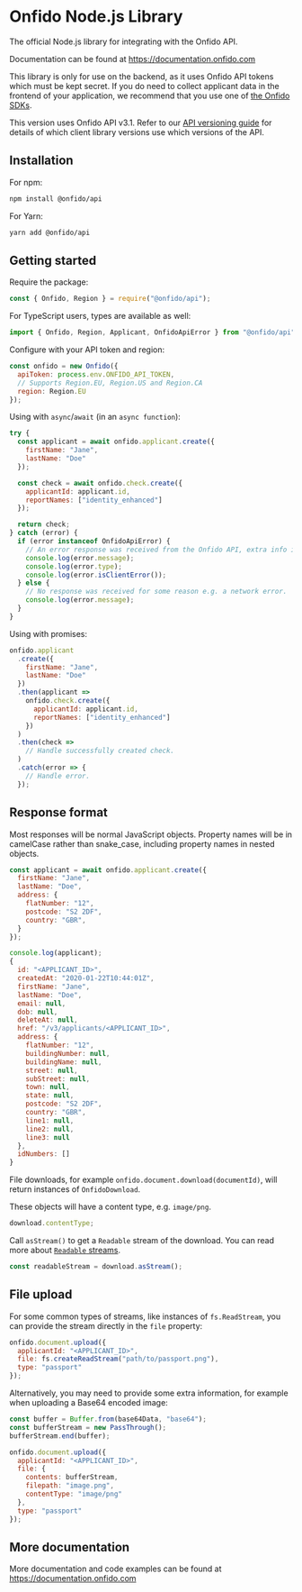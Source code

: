 # Onfido Node.js Library

The official Node.js library for integrating with the Onfido API.

Documentation can be found at <https://documentation.onfido.com>

This library is only for use on the backend, as it uses Onfido API tokens which must be kept secret. If you do need to collect applicant data in the frontend of your application, we recommend that you use one of [the Onfido SDKs](https://developers.onfido.com/sdks/).

This version uses Onfido API v3.1. Refer to our [API versioning guide](https://developers.onfido.com/guide/api-versioning-policy#client-libraries) for details of which client library versions use which versions of the API.

## Installation

For npm:

```sh
npm install @onfido/api
```

For Yarn:

```sh
yarn add @onfido/api
```

## Getting started

Require the package:

```js
const { Onfido, Region } = require("@onfido/api");
```

For TypeScript users, types are available as well:

```ts
import { Onfido, Region, Applicant, OnfidoApiError } from "@onfido/api";
```

Configure with your API token and region:

```js
const onfido = new Onfido({
  apiToken: process.env.ONFIDO_API_TOKEN,
  // Supports Region.EU, Region.US and Region.CA
  region: Region.EU
});
```

Using with `async`/`await` (in an `async function`):

```js
try {
  const applicant = await onfido.applicant.create({
    firstName: "Jane",
    lastName: "Doe"
  });

  const check = await onfido.check.create({
    applicantId: applicant.id,
    reportNames: ["identity_enhanced"]
  });

  return check;
} catch (error) {
  if (error instanceof OnfidoApiError) {
    // An error response was received from the Onfido API, extra info is available.
    console.log(error.message);
    console.log(error.type);
    console.log(error.isClientError());
  } else {
    // No response was received for some reason e.g. a network error.
    console.log(error.message);
  }
}
```

Using with promises:

```js
onfido.applicant
  .create({
    firstName: "Jane",
    lastName: "Doe"
  })
  .then(applicant =>
    onfido.check.create({
      applicantId: applicant.id,
      reportNames: ["identity_enhanced"]
    })
  )
  .then(check =>
    // Handle successfully created check.
  )
  .catch(error => {
    // Handle error.
  });
```

## Response format

Most responses will be normal JavaScript objects. Property names will be in camelCase rather than snake_case, including property names in nested objects.

```js
const applicant = await onfido.applicant.create({
  firstName: "Jane",
  lastName: "Doe",
  address: {
    flatNumber: "12",
    postcode: "S2 2DF",
    country: "GBR",
  }
});

console.log(applicant);
{
  id: "<APPLICANT_ID>",
  createdAt: "2020-01-22T10:44:01Z",
  firstName: "Jane",
  lastName: "Doe",
  email: null,
  dob: null,
  deleteAt: null,
  href: "/v3/applicants/<APPLICANT_ID>",
  address: {
    flatNumber: "12",
    buildingNumber: null,
    buildingName: null,
    street: null,
    subStreet: null,
    town: null,
    state: null,
    postcode: "S2 2DF",
    country: "GBR",
    line1: null,
    line2: null,
    line3: null
  },
  idNumbers: []
}
```

File downloads, for example `onfido.document.download(documentId)`, will return instances of `OnfidoDownload`.

These objects will have a content type, e.g. `image/png`.

```js
download.contentType;
```

Call `asStream()` to get a `Readable` stream of the download. You can read more about [`Readable` streams](https://nodejs.org/api/stream.html#stream_readable_streams).

```js
const readableStream = download.asStream();
```

## File upload

For some common types of streams, like instances of `fs.ReadStream`, you can provide the stream directly in the `file` property:

```js
onfido.document.upload({
  applicantId: "<APPLICANT_ID>",
  file: fs.createReadStream("path/to/passport.png"),
  type: "passport"
});
```

Alternatively, you may need to provide some extra information, for example when uploading a Base64 encoded image:

```js
const buffer = Buffer.from(base64Data, "base64");
const bufferStream = new PassThrough();
bufferStream.end(buffer);

onfido.document.upload({
  applicantId: "<APPLICANT_ID>",
  file: {
    contents: bufferStream,
    filepath: "image.png",
    contentType: "image/png"
  },
  type: "passport"
});
```

## More documentation

More documentation and code examples can be found at <https://documentation.onfido.com>
